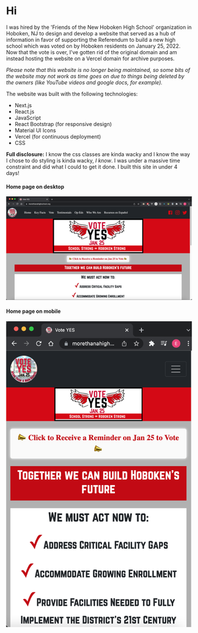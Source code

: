 # Hi

I was hired by the 'Friends of the New Hoboken High School' organization in Hoboken, NJ to design and develop a website that served as a hub of information in favor of supporting the Referendum to build a new high school which was voted on by Hoboken residents on January 25, 2022. Now that the vote is over, I've gotten rid of the original domain and am instead hosting the website on a Vercel domain for archive purposes.

_Please note that this website is no longer being maintained, so some bits of the website may not work as time goes on due to things being deleted by the owners (like YouTube videos and google docs, for example)._

The website was built with the following technologies:

-   Next.js
-   React.js
-   JavaScript
-   React Bootstrap (for responsive design)
-   Material UI Icons
-   Vercel (for continuous deployment)
-   CSS

**Full disclosure:** I know the css classes are kinda wacky and I know the way I chose to do styling is kinda wacky, _I know_. I was under a massive time constraint and did what I could to get it done. I built this site in under 4 days!

#### Home page on desktop

![Home page for the website](/public/img/home.png 'Home Page')

#### Home page on mobile

![Home page for the website on mobile](/public/img/mobile.png 'Home Page on mobile')

